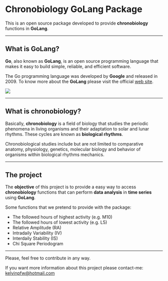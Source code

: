 Chronobiology GoLang Package
==========================

This is an open source package developed to provide **chronobiology** functions in **GoLang**.

----------

<i class="icon-code"></i> What is GoLang?
---------------------------------
**Go**, also known as **GoLang**, is an open source programming language that makes it easy to build simple, reliable, and efficient software.

The Go programming language was developed by **Google** and released in 2009. To know more about the **GoLang** please visit the official [web site][1].

![](http://engineroom.teamwork.com/content/images/2014/Aug/a-3.png)

----------

<i class="icon-clock"></i> What is chronobiology?
---------------------------------

Basically, **chronobiology** is a field of biology that studies the periodic phenomena in living organisms and their adaptation to solar and lunar rhythms. These cycles are known as **biological rhythms**.

Chronobiological studies include but are not limited to comparative anatomy, physiology, genetics, molecular biology and behavior of organisms within biological rhythms mechanics.

----------

<i class="icon-file"></i> The project
---------------------------------
The **objective** of this project is to provide a easy way to access **chronobiology** functions that can perform **data analysis** in **time series** using **GoLang**.

Some functions that we pretend to provide with the package:

 - The followed hours of highest activity (e.g. M10)
 - The followed hours of lowest activity (e.g. L5)
 - Relative Amplitude (RA)
 - Intradaily Variability (IV)
 - Interdaily Stability (IS)
 - Chi Square Periodogram

----------

Please, feel free to contribute in any way.

If you want more information about this project please contact-me: kelvinpfw@hotmail.com

  [1]: https://golang.org
